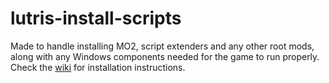 # lutris-install-scripts
Made to handle installing MO2, script extenders and any other root mods, along with any Windows components needed for the game to run properly. Check the [wiki](https://github.com/zpok3/lutris-install-scripts/wiki) for installation instructions.
